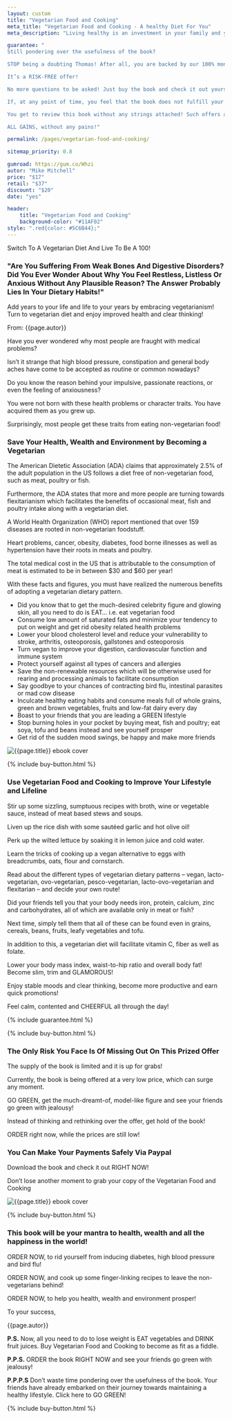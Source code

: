 ```yaml
---
layout: custom
title: "Vegetarian Food and Cooking"
meta_title: "Vegetarian Food and Cooking - A healthy Diet For You"
meta_description: "Living healthy is an investment in your family and yourself. Start with your food and you'll see the improvement in days! Your energy levels will skyrocket!"

guarantee: "
Still pondering over the usefulness of the book?

STOP being a doubting Thomas! After all, you are backed by our 100% money back guarantee!

It’s a RISK-FREE offer!

No more questions to be asked! Just buy the book and check it out yourself!

If, at any point of time, you feel that the book does not fulfill your dream of living a healthy and happy life, inform us within 60 days. We will refund the COMPLETE purchase amount!

You get to review this book without any strings attached! Such offers are rare. Do not let this opportunity get out of your hand!

ALL GAINS, without any pains!"

permalink: /pages/vegetarian-food-and-cooking/

sitemap_priority: 0.8

gumroad: https://gum.co/Whzi
autor: "Mike Mitchell"
price: "$17"
retail: "$37"
discount: "$20"
date: "yes"

header:
    title: "Vegetarian Food and Cooking"
    background-color: "#11AF02"
style: ".red{color: #5C6B44};"
---
```



<p class="bold">Switch To A Vegetarian Diet And Live To Be A 100!</p>

<h3 class="center bold red">"Are You Suffering From Weak Bones And Digestive Disorders? Did You Ever Wonder About Why You Feel Restless, Listless Or Anxious Without Any Plausible Reason? The Answer Probably Lies In Your Dietary Habits!"</h3>

<p class="x2 center bold">Add years to your life and life to your years by embracing vegetarianism! Turn to vegetarian diet and enjoy improved health and clear thinking!</p>

<p class="bold no-margin">From: {{page.autor}}</p>

Have you ever wondered why most people are fraught with medical problems? 

Isn’t it strange that high blood pressure, constipation and general body aches have come to be accepted as routine or common nowadays? 

Do you know the reason behind your impulsive, passionate reactions, or even the feeling of anxiousness? 

You were not born with these health problems or character traits. You have acquired them as you grew up. 

Surprisingly, most people get these traits from eating non-vegetarian food!

<h3 class="center bold red">Save Your Health, Wealth and Environment by Becoming a Vegetarian</h3>

The American Dietetic Association (ADA) claims that approximately 2.5% of the adult population in the US follows a diet free of non-vegetarian food, such as meat, poultry or fish. 

Furthermore, the ADA states that more and more people are turning towards flexitarianism which facilitates the benefits of occasional meat, fish and poultry intake along with a vegetarian diet. 

A World Health Organization (WHO) report mentioned that over 159 diseases are rooted in non-vegetarian foodstuff. 

Heart problems, cancer, obesity, diabetes, food borne illnesses as well as hypertension have their roots in meats and poultry. 

The total medical cost in the US that is attributable to the consumption of meat is estimated to be in between $30 and $60 per year! 

With these facts and figures, you must have realized the numerous benefits of adopting a vegetarian dietary pattern.

<ul>
    <li class="arrow bold">Did you know that to get the much-desired celebrity figure and glowing skin, all you need to do is EAT… i.e. eat vegetarian food</li>
    <li class="arrow">Consume low amount of saturated fats and minimize your tendency to put on weight and get rid obesity related health problems</li>
    <li class="arrow bold">Lower your blood cholesterol level and reduce your vulnerability to stroke, arthritis, osteoporosis, gallstones and osteoporosis</li>
    <li class="arrow">Turn vegan to improve your digestion, cardiovascular function and immune system</li>
    <li class="arrow bold">Protect yourself against all types of cancers and allergies</li>
    <li class="arrow">Save the non-renewable resources which will be otherwise used for rearing and processing animals to facilitate consumption</li>
    <li class="arrow bold">Say goodbye to your chances of contracting bird flu, intestinal parasites or mad cow disease</li>
    <li class="arrow">Inculcate healthy eating habits and consume meals full of whole grains, green and brown vegetables, fruits and low-fat dairy every day</li>
    <li class="arrow bold">Boast to your friends that you are leading a GREEN lifestyle</li>
    <li class="arrow">Stop burning holes in your pocket by buying meat, fish and poultry; eat soya, tofu and beans instead and see yourself prosper</li>
    <li class="arrow bold">Get rid of the sudden mood swings, be happy and make more friends</li>
</ul>

<img class="responsive-image" src="{{site.urlimg}}thumb/vegetarian-food-and-cooking.jpg" alt="{{page.title}} ebook cover">

{% include buy-button.html %}

<h3 class="center bold red">Use Vegetarian Food and Cooking to Improve Your Lifestyle and Lifeline</h3>

Stir up some sizzling, sumptuous recipes with broth, wine or vegetable sauce, instead of meat based stews and soups. 

Liven up the rice dish with some sautéed garlic and hot olive oil!

Perk up the wilted lettuce by soaking it in lemon juice and cold water.

Learn the tricks of cooking up a vegan alternative to eggs with breadcrumbs, oats, flour and cornstarch.

Read about the different types of vegetarian dietary patterns – vegan, lacto-vegetarian, ovo-vegetarian, pesco-vegetarian, lacto-ovo-vegetarian and flexitarian – and decide your own route! 

Did your friends tell you that your body needs iron, protein, calcium, zinc and carbohydrates, all of which are available only in meat or fish? 

Next time, simply tell them that all of these can be found even in grains, cereals, beans, fruits, leafy vegetables and tofu. 

In addition to this, a vegetarian diet will facilitate vitamin C, fiber as well as folate. 

Lower your body mass index, waist-to-hip ratio and overall body fat! Become slim, trim and GLAMOROUS!

Enjoy stable moods and clear thinking, become more productive and earn quick promotions!

Feel calm, contented and CHEERFUL all through the day!

{% include guarantee.html %}

{% include buy-button.html %}

<h3 class="center bold red">The Only Risk You Face Is Of Missing Out On This Prized Offer</h3>

The supply of the book is limited and it is up for grabs!

Currently, the book is being offered at a very low price, which can surge any moment.

GO GREEN, get the much-dreamt-of, model-like figure and see your friends go green with jealousy!

Instead of thinking and rethinking over the offer, get hold of the book!

ORDER right now, while the prices are still low!

<h3 class="center bold red">You Can Make Your Payments Safely Via Paypal</h3>

Download the book and check it out RIGHT NOW!

Don’t lose another moment to grab your copy of the Vegetarian Food and Cooking

<img class="responsive-image" src="{{site.urlimg}}thumb/vegetarian-food-and-cooking.jpg" alt="{{page.title}} ebook cover">

{% include buy-button.html %}

<h3 class="center bold red">This book will be your mantra to health, 
    wealth and all the happiness in the world!</h3>

ORDER NOW, to rid yourself from inducing diabetes, high blood pressure and bird flu!

ORDER NOW, and cook up some finger-linking recipes to leave the non-vegetarians behind!

ORDER NOW, to help you health, wealth and environment prosper!

<p class="bold no-margin">To your success,</p>
<p>{{page.autor}}</p>

**P.S.** Now, all you need to do to lose weight is EAT vegetables and DRINK fruit juices. Buy Vegetarian Food and Cooking to become as fit as a fiddle.

**P.P.S.** ORDER the book RIGHT NOW and see your friends go green with jealousy!

**P.P.P.S** Don’t waste time pondering over the usefulness of the book. Your friends have already embarked on their journey towards maintaining a healthy lifestyle. Click here to GO GREEN!

{% include buy-button.html %}